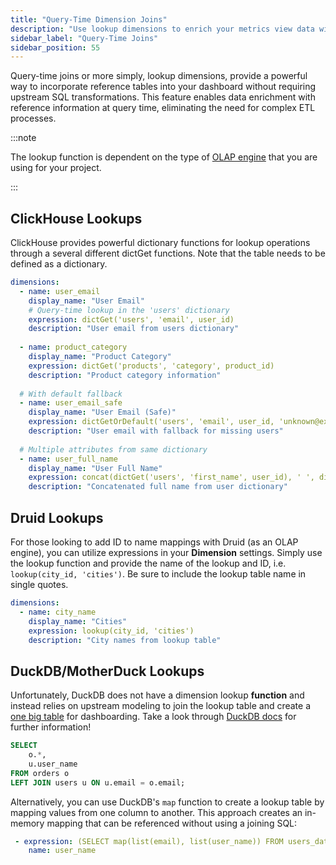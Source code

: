 ```yaml
---
title: "Query-Time Dimension Joins"
description: "Use lookup dimensions to enrich your metrics view data with reference information at query time"
sidebar_label: "Query-Time Joins"
sidebar_position: 55
---
```


Query-time joins or more simply, lookup dimensions, provide a powerful way to incorporate reference tables into your dashboard without requiring upstream SQL transformations. This feature enables data enrichment with reference information at query time, eliminating the need for complex ETL processes.

:::note

The lookup function is dependent on the type of [OLAP engine](/connect/olap) that you are using for your project.

:::

## ClickHouse Lookups

ClickHouse provides powerful dictionary functions for lookup operations through a several different dictGet functions. Note that the table needs to be defined as a dictionary. 

```yaml
dimensions:
  - name: user_email
    display_name: "User Email"
    # Query-time lookup in the 'users' dictionary
    expression: dictGet('users', 'email', user_id)
    description: "User email from users dictionary"
    
  - name: product_category
    display_name: "Product Category" 
    expression: dictGet('products', 'category', product_id)
    description: "Product category information"
    
  # With default fallback
  - name: user_email_safe
    display_name: "User Email (Safe)"
    expression: dictGetOrDefault('users', 'email', user_id, 'unknown@example.com')
    description: "User email with fallback for missing users"
    
  # Multiple attributes from same dictionary
  - name: user_full_name
    display_name: "User Full Name"
    expression: concat(dictGet('users', 'first_name', user_id), ' ', dictGet('users', 'last_name', user_id))
    description: "Concatenated full name from user dictionary"
```

## Druid Lookups

For those looking to add ID to name mappings with Druid (as an OLAP engine), you can utilize expressions in your **Dimension** settings. Simply use the lookup function and provide the name of the lookup and ID, i.e. `lookup(city_id, 'cities')`. Be sure to include the lookup table name in single quotes.

```yaml
dimensions:
  - name: city_name
    display_name: "Cities"
    expression: lookup(city_id, 'cities')
    description: "City names from lookup table"
```

## DuckDB/MotherDuck Lookups

Unfortunately, DuckDB does not have a dimension lookup **function** and instead relies on upstream modeling to join the lookup table and create a [one big table](/build/models/#one-big-table-and-dashboarding) for dashboarding. Take a look through [DuckDB docs](https://duckdb.org/docs/stable/sql/introduction) for further information!

```sql
SELECT 
    o.*,
    u.user_name
FROM orders o
LEFT JOIN users u ON u.email = o.email;
```


Alternatively, you can use DuckDB's `map` function to create a lookup table by mapping values from one column to another. This approach creates an in-memory mapping that can be referenced without using a joining SQL:

```yaml
 - expression: (SELECT map(list(email), list(user_name)) FROM users_dataset)[email]
    name: user_name
```